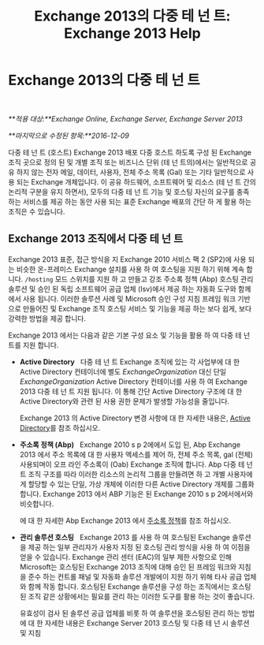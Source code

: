 ﻿---
title: 'Exchange 2013의 다중 테 넌 트: Exchange 2013 Help'
TOCTitle: Exchange 2013의 다중 테 넌 트
ms:assetid: df09257d-dd98-4f59-b830-1818cedda15c
ms:mtpsurl: https://technet.microsoft.com/ko-kr/library/JJ862352(v=EXCHG.150)
ms:contentKeyID: 50556106
ms.date: 05/22/2018
mtps_version: v=EXCHG.150
ms.translationtype: MT
---

# Exchange 2013의 다중 테 넌 트

 

_**적용 대상:**Exchange Online, Exchange Server, Exchange Server 2013_

_**마지막으로 수정된 항목:**2016-12-09_

다중 테 넌 트 (호스트) Exchange 2013 배포 다중 호스트 하도록 구성 된 Exchange 조직 곳으로 정의 된 및 개별 조직 또는 비즈니스 단위 (테 넌 트의)에서는 일반적으로 공유 하지 않는 전자 메일, 데이터, 사용자, 전체 주소 목록 (Gal) 또는 기타 일반적으로 사용 되는 Exchange 개체입니다. 이 공유 하드웨어, 소프트웨어 및 리소스 (테 넌 트 간의 논리적 구분을 유지 하면서), 모두의 다중 테 넌 트 기능 및 호스팅 자신의 요구를 충족 하는 서비스를 제공 하는 동안 사용 되는 표준 Exchange 배포의 간단 하 게 활용 하는 조직은 수 있습니다.

## Exchange 2013 조직에서 다중 테 넌 트

Exchange 2013 표준, 접근 방식을 지 Exchange 2010 서비스 팩 2 (SP2)에 사용 되는 비슷한 온-프레미스 Exchange 설치를 사용 하 여 호스팅을 지원 하기 위해 계속 합니다. `/hosting` 모드 스위치를 지원 하 고 만들고 강조 주소록 정책 (Abp) 호스팅 관리 솔루션 및 승인 된 독립 소프트웨어 공급 업체 (Isv)에서 제공 하는 자동화 도구와 함께에서 사용 됩니다. 이러한 솔루션 사례 및 Microsoft 승인 구성 지침 프레임 워크 기반으로 만들어진 및 Exchange 조직 호스팅 서비스 및 기능을 제공 하는 보다 쉽게, 보다 강력한 방법을 제공 합니다.

Exchange 2013 에서는 다음과 같은 기본 구성 요소 및 기능을 활용 하 여 다중 테 넌 트를 지원 합니다.

  - **Active Directory**   다중 테 넌 트 Exchange 조직에 있는 각 사업부에 대 한 Active Directory 컨테이너에 별도 *ExchangeOrganization* 대신 단일 *ExchangeOrganization* Active Directory 컨테이너를 사용 하 여 Exchange 2013 다중 테 넌 트 지원 됩니다. 이 통해 간단 Active Directory 구조에 대 한 Active Directory와 관련 된 사용 권한 문제가 발생할 가능성을 줄입니다.
    
    Exchange 2013 의 Active Directory 변경 사항에 대 한 자세한 내용은, [Active Directory](active-directory-exchange-2013-help.md)를 참조 하십시오.

  - **주소록 정책 (Abp)**   Exchange 2010 s p 2에에서 도입 된, Abp Exchange 2013 에서 주소 목록에 대 한 사용자 액세스를 제어 하, 전체 주소 목록, gal (전체) 사용되며이 오프 라인 주소록이 (Oab) Exchange 조직에 합니다. Abp 다중 테 넌 트 조직 구조를 따라 이러한 리소스의 논리적 그룹을 만들려면 하 고 개별 사용자에 게 할당할 수 있는 단일, 가상 개체에 이러한 다른 Active Directory 개체를 그룹화 합니다. Exchange 2013 에서 ABP 기능은 된 Exchange 2010 s p 2에서에서와 비슷합니다.
    
    에 대 한 자세한 Abp Exchange 2013 에서 [주소록 정책](address-book-policies-exchange-2013-help.md)를 참조 하십시오.

  - **관리 솔루션 호스팅**   Exchange 2013 를 사용 하 여 호스팅된 Exchange 솔루션을 제공 하는 일부 관리자가 사용자 지정 된 호스팅 관리 방식을 사용 하 여 이점을 얻을 수 있습니다. Exchange 관리 센터 (EAC)의 일부 제한 사항으로 인해 Microsoft는 호스팅된 Exchange 2013 조직에 대해 승인 된 프레임 워크와 지침을 준수 하는 컨트롤 패널 및 자동화 솔루션 개발에이 지원 하기 위해 타사 공급 업체와 함께 작동 합니다. 호스팅된 Exchange 솔루션을 구성 하는 조직에서는 호스팅된 조직 같은 상황에서는 필요를 관리 하는 이러한 도구를 활용 하는 것이 좋습니다.
    
    유효성이 검사 된 솔루션 공급 업체를 비롯 하 여 솔루션을 호스팅된 관리 하는 방법에 대 한 자세한 내용은 Exchange Server 2013 호스팅 및 다중 테 넌 시 솔루션 및 지침[](https://go.microsoft.com/fwlink/?linkid=275036)

